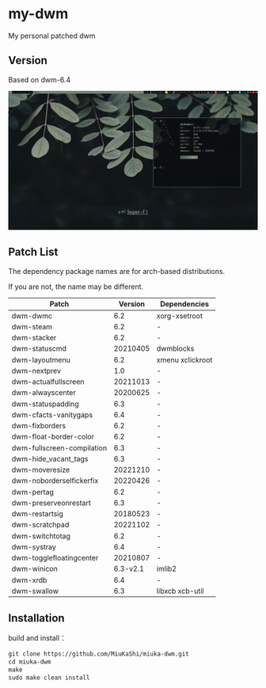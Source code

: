 # my-dwm

My personal patched dwm

## Version

Based on dwm-6.4

![screen](./picture/screen.png)

## Patch List

The dependency package names are for arch-based distributions.

If you are not, the name may be different.

| Patch                      | Version  | Dependencies     |
| -------------------------- | -------- | ---------------- |
| dwm-dwmc                   | 6.2      | xorg-xsetroot    |
| dwm-steam                  | 6.2      | -                |
| dwm-stacker                | 6.2      | -                |
| dwm-statuscmd              | 20210405 | dwmblocks        |
| dwm-layoutmenu             | 6.2      | xmenu xclickroot |
| dwm-nextprev               | 1.0      | -                |
| dwm-actualfullscreen       | 20211013 | -                |
| dwm-alwayscenter           | 20200625 | -                |
| dwm-statuspadding          | 6.3      | -                |
| dwm-cfacts-vanitygaps      | 6.4      | -                |
| dwm-fixborders             | 6.2      | -                |
| dwm-float-border-color     | 6.2      | -                |
| dwm-fullscreen-compilation | 6.3      | -                |
| dwm-hide_vacant_tags       | 6.3      | -                |
| dwm-moveresize             | 20221210 | -                |
| dwm-noborderselfickerfix   | 20220426 | -                |
| dwm-pertag                 | 6.2      | -                |
| dwm-preserveonrestart      | 6.3      | -                |
| dwm-restartsig             | 20180523 | -                |
| dwm-scratchpad             | 20221102 | -                |
| dwm-switchtotag            | 6.2      | -                |
| dwm-systray                | 6.4      | -                |
| dwm-togglefloatingcenter   | 20210807 | -                |
| dwm-winicon                | 6.3-v2.1 | imlib2           |
| dwm-xrdb                   | 6.4      | -                |
| dwm-swallow                | 6.3      | libxcb xcb-util  |

## Installation

build and install：

```
git clone https://github.com/MiuKaShi/miuka-dwm.git
cd miuka-dwm
make
sudo make clean install
```
